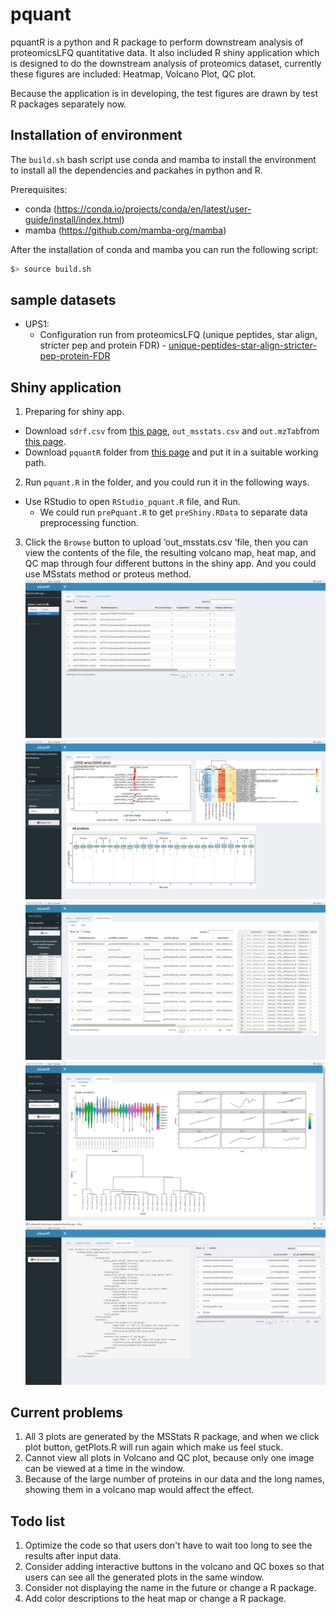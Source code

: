 # pquant

pquantR is a python and R package to perform downstream analysis of proteomicsLFQ quantitative data. It also included R shiny application which is designed to do the downstream analysis of proteomics dataset, currently these figures are included: Heatmap, Volcano Plot, QC plot.<br>

Because the application is in developing, the test figures are drawn by test R packages separately now.<br>

## Installation of environment

The `build.sh` bash script use conda and mamba to install the environment to install all the dependencies and packahes in python and R.

Prerequisites:

- conda (https://conda.io/projects/conda/en/latest/user-guide/install/index.html)
- mamba (https://github.com/mamba-org/mamba)

After the installation of conda and mamba you can run the following script:

```bash
$> source build.sh
```
## sample datasets

- UPS1:
  - Configuration run from proteomicsLFQ  (unique peptides, star align, stricter pep and protein FDR) - [unique-peptides-star-align-stricter-pep-protein-FDR](https://ftp.pride.ebi.ac.uk/pride/data/proteomes/ups1/unique-peptides-star-align-stricter-pep-protein-FDR/proteomics_lfq/)


## Shiny application

1. Preparing  for shiny app.<br>
* Download `sdrf.csv` from [this page](https://ftp.pride.ebi.ac.uk/pride/data/proteomes/proteogenomics/differential-expression/RPXD015270.1-cell-lines/expdesign/), `out_msstats.csv` and `out.mzTab`from [this page](https://ftp.pride.ebi.ac.uk/pride/data/proteomes/proteogenomics/differential-expression/RPXD015270.1-cell-lines/proteomics_lfq/).<br>
* Download `pquantR` folder from [this page](https://github.com/Douerww/pquantR/tree/main/pquant) and put it in a suitable working path.
2. Run `pquant.R` in the folder, and you could run it in the following ways.<br>
* Use RStudio to open `RStudio_pquant.R` file, and Run.<br>
   * We could run `prePquant.R` to get `preShiny.RData` to separate data preprocessing function.
3. Click the `Browse` button to upload ‘out_msstats.csv ‘file, then you can view the contents of the file, the resulting volcano map, heat map, and QC map through four different buttons in the shiny app. And you could use MSstats method or proteus method.<br>
![](https://github.com/Douerww/pquantR/blob/main/img/homePage.png)
![](https://github.com/Douerww/pquantR/blob/main/img/defaultMethodPage.png)
![](https://github.com/Douerww/pquantR/blob/main/img/proteusDataPage.png)
![](https://github.com/Douerww/pquantR/blob/main/img/proteusPlotsPage.png)
![](https://github.com/Douerww/pquantR/blob/main/img/expressionTablePage.png)

## Current problems
1. All 3 plots are generated by the MSStats R package, and when we click plot button, getPlots.R will run again which make us feel stuck.
2. Cannot view all plots in Volcano and QC plot, because only one image can be viewed at a time in the window.
3. Because of the large number of proteins in our data and the long names, showing them in a volcano map would affect the effect.

## Todo list
1. Optimize the code so that users don't have to wait too long to see the results after input data.<br>
2. Consider adding interactive buttons in the volcano and QC boxes so that users can see all the generated plots in the same window.<br>
3. Consider not displaying the name in the future or change a R package.<br>
4. Add color descriptions to the heat map or change a R package.<br>
